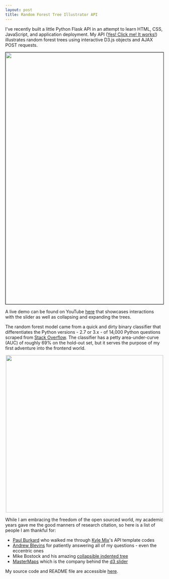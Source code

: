 ```yaml
---
layout: post
title: Random Forest Tree Illustrator API
---
```


I've recently built a little Python Flask API in an attempt to learn HTML, CSS, JavaScript, and application deployment. My API ([Yes! Click me! It works!](https://katharina-rfd3.herokuapp.com/)) illustrates random forest trees using interactive D3.js objects and AJAX POST requests.

<div id="this"><style>
#this {
border-style:solid;
border-color:#000000;
border-width: 1px;
text-align:center;
}
</style><img src="http://i.imgur.com/GXhNWkX.png" width="800"></div>

A live demo can be found on YouTube [here](https://www.youtube.com/watch?v=D8_yesxONsM) that showcases interactions with the slider as well as collapsing and expanding the trees.

The random forest model came from a quick and dirty binary classifier that differentiates the Python versions - 2.7 or 3.x - of 14,000 Python questions scraped from [Stack Overflow](https://stackoverflow.com/). The classifier has a petty area-under-curve (AUC) of roughly 69% on the hold-out set, but it serves the purpose of my first adventure into the frontend world.

<div style="text-align:center"><img src="http://i.imgur.com/PUXijl5.jpg" width="500"></div>

While I am embracing the freedom of the open sourced world, my academic years gave me the good manners of research citation, so here is a list of people I am thankful for:

- [Paul Burkard](https://github.com/pburkard88) who walked me through [Kyle Mix](https://github.com/kmix27)'s API template codes
- [Andrew Blevins](https://github.com/andrewdblevins) for patiently answering all of my questions - even the eccentric ones
- Mike Bostock and his amazing [collapsible indented tree](https://bl.ocks.org/mbostock/1093025)
- [MasterMaps](http://mastermaps.com/) which is the company behind the [d3 slider](http://thematicmapping.org/playground/d3/d3.slider/)

My source code and README file are accessible [here](https://github.com/katharinax/sf17_ds6_mystuff/tree/master/local/project3).
